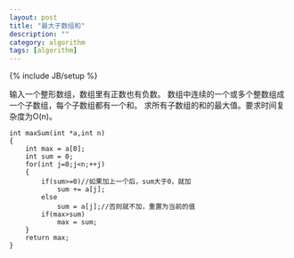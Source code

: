 ```yaml
---
layout: post
title: "最大子数组和"
description: ""
category: algorithm
tags: [algorithm]
---
```

{% include JB/setup %}

输入一个整形数组，数组里有正数也有负数。 数组中连续的一个或多个整数组成一个子数组，每个子数组都有一个和。 求所有子数组的和的最大值。要求时间复杂度为O(n)。

	int maxSum(int *a,int n)
	{
		int max = a[0];
		int sum = 0;
		for(int j=0;j<n;++j)
		{
			if(sum>=0)//如果加上一个后，sum大于0，就加
				sum += a[j];
			else
				sum = a[j];//否则就不加，重置为当前的值
			if(max>sum)
				max = sum;
		}
		return max;
	}